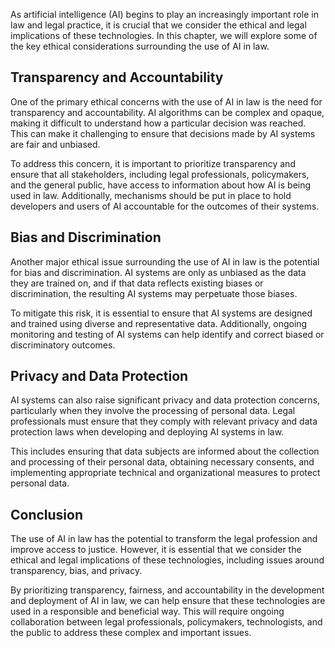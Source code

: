 
As artificial intelligence (AI) begins to play an increasingly important role in law and legal practice, it is crucial that we consider the ethical and legal implications of these technologies. In this chapter, we will explore some of the key ethical considerations surrounding the use of AI in law.

Transparency and Accountability
-------------------------------

One of the primary ethical concerns with the use of AI in law is the need for transparency and accountability. AI algorithms can be complex and opaque, making it difficult to understand how a particular decision was reached. This can make it challenging to ensure that decisions made by AI systems are fair and unbiased.

To address this concern, it is important to prioritize transparency and ensure that all stakeholders, including legal professionals, policymakers, and the general public, have access to information about how AI is being used in law. Additionally, mechanisms should be put in place to hold developers and users of AI accountable for the outcomes of their systems.

Bias and Discrimination
-----------------------

Another major ethical issue surrounding the use of AI in law is the potential for bias and discrimination. AI systems are only as unbiased as the data they are trained on, and if that data reflects existing biases or discrimination, the resulting AI systems may perpetuate those biases.

To mitigate this risk, it is essential to ensure that AI systems are designed and trained using diverse and representative data. Additionally, ongoing monitoring and testing of AI systems can help identify and correct biased or discriminatory outcomes.

Privacy and Data Protection
---------------------------

AI systems can also raise significant privacy and data protection concerns, particularly when they involve the processing of personal data. Legal professionals must ensure that they comply with relevant privacy and data protection laws when developing and deploying AI systems in law.

This includes ensuring that data subjects are informed about the collection and processing of their personal data, obtaining necessary consents, and implementing appropriate technical and organizational measures to protect personal data.

Conclusion
----------

The use of AI in law has the potential to transform the legal profession and improve access to justice. However, it is essential that we consider the ethical and legal implications of these technologies, including issues around transparency, bias, and privacy.

By prioritizing transparency, fairness, and accountability in the development and deployment of AI in law, we can help ensure that these technologies are used in a responsible and beneficial way. This will require ongoing collaboration between legal professionals, policymakers, technologists, and the public to address these complex and important issues.
